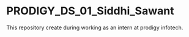 # PRODIGY_DS_01_Siddhi_Sawant
This repository create during  working as an intern at prodigy infotech.
